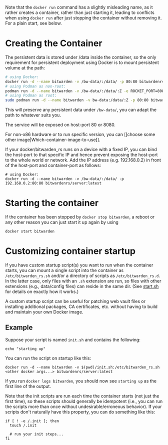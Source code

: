 Note that the `docker run` command has a slightly misleading name, as it rather creates a container, rather than just starting it, leading to conflicts when using `docker run` after just stopping the container without removing it. For a plain start, see below.

# Creating the Container

The persistent data is stored under /data inside the container, so the only requirement for persistent deployment using Docker is to mount persistent volume at the path:

```sh
# using Docker:
docker run -d --name bitwarden -v /bw-data/:/data/ -p 80:80 bitwardenrs/server:latest
# using Podman as non-root:
podman run -d --name bitwarden -v /bw-data/:/data/:Z -e ROCKET_PORT=8080 -p 8080:8080 bitwardenrs/server:latest
# using Podman as root:
sudo podman run -d --name bitwarden -v bw-data:/data/:Z -p 80:80 bitwardenrs/server:latest
```


This will preserve any persistent data under `/bw-data/`, you can adapt the path to whatever suits you.

The service will be exposed on host-port 80 or 8080.

For non-x86 hardware or to run specific version, you can [[choose some other image|Which-container-image-to-use]]. 

If your docker/bitwarden_rs runs on a device with a fixed IP, you can bind the host-port to that specific IP and hence prevent exposing the host-port to the whole world or network. Add the IP address (e.g. 192.168.0.2) in front of the host-port and container-port as follows:

```
# using Docker:
docker run -d --name bitwarden -v /bw-data/:/data/ -p 192.168.0.2:80:80 bitwardenrs/server:latest
```

# Starting the container

If the container has been stopped by `docker stop bitwarden`, a reboot or any other reason you can just start it up again by using
```
docker start bitwarden
```

# Customizing container startup

If you have custom startup script(s) you want to run when the container starts, you can mount a single script into the container as `/etc/bitwarden_rs.sh` and/or a directory of scripts as `/etc/bitwarden_rs.d`. In the latter case, only files with an `.sh` extension are run, so files with other extensions (e.g., data/config files) can reside in the same dir. (See [start.sh](https://github.com/dani-garcia/bitwarden_rs/blob/master/docker/start.sh) for details on exactly how it works.)

A custom startup script can be useful for patching web vault files or installing additional packages, CA certificates, etc. without having to build and maintain your own Docker image.

## Example

Suppose your script is named `init.sh` and contains the following:
```
echo "starting up"
```

You can run the script on startup like this:
```
docker run -d --name bitwarden -v $(pwd)/init.sh:/etc/bitwarden_rs.sh <other docker args...> bitwardenrs/server:latest
```

If you run `docker logs bitwarden`, you should now see `starting up` as the first line of the output.

Note that the init scripts are run each time the container starts (not just the first time), so these scripts should generally be idempotent (i.e., you can run the scripts more than once without undesirable/erroneous behavior). If your scripts don't naturally have this property, you can do something like this:
```
if [ ! -e /.init ]; then
  touch /.init

  # run your init steps...
fi
```
